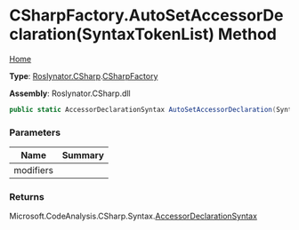 # CSharpFactory\.AutoSetAccessorDeclaration\(SyntaxTokenList\) Method

[Home](../../../../README.md)

**Type**: [Roslynator.CSharp](../../README.md)\.[CSharpFactory](../README.md)

**Assembly**: Roslynator\.CSharp\.dll

```csharp
public static AccessorDeclarationSyntax AutoSetAccessorDeclaration(SyntaxTokenList modifiers = default(SyntaxTokenList))
```

### Parameters

| Name | Summary |
| ---- | ------- |
| modifiers | |

### Returns

Microsoft\.CodeAnalysis\.CSharp\.Syntax\.[AccessorDeclarationSyntax](https://docs.microsoft.com/en-us/dotnet/api/microsoft.codeanalysis.csharp.syntax.accessordeclarationsyntax)

